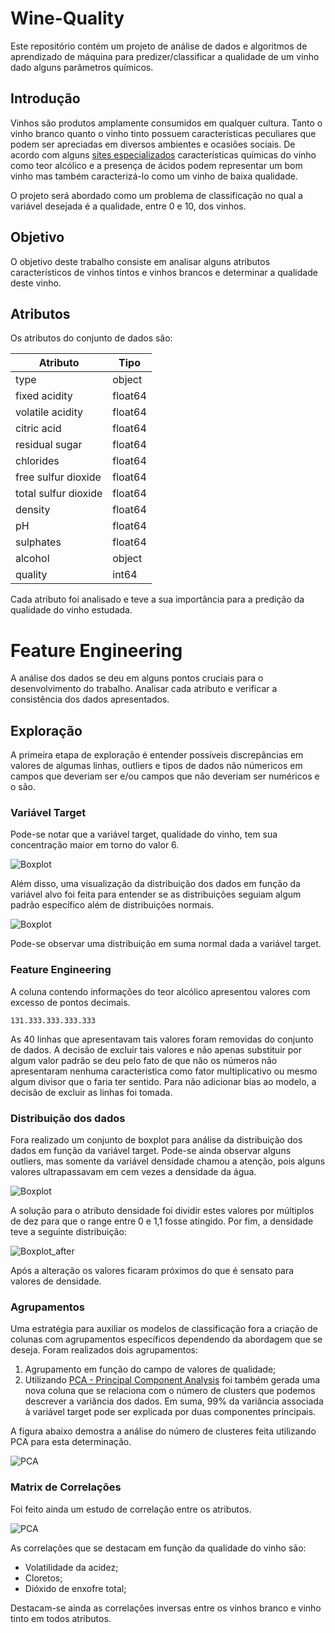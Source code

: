 # Wine-Quality
Este repositório contém um projeto de análise de dados e algoritmos de aprendizado de máquina para predizer/classificar a qualidade
de um vinho dado alguns parâmetros químicos.

## Introdução

Vinhos são produtos amplamente consumidos em qualquer cultura. Tanto o vinho branco quanto o vinho tinto possuem características peculiares
que podem ser apreciadas em diversos ambientes e ocasiões sociais. De acordo com alguns [sites especializados](https://vinepair.com/articles/chemical-compounds-wine-taste-smell/)
características químicas do vinho como teor alcólico e a presença de ácidos podem representar um bom vinho mas também caracterizá-lo como um vinho de baixa qualidade.

O projeto será abordado como um problema de classificação no qual a variável desejada é a qualidade, entre 0 e 10, dos vinhos.

## Objetivo

O objetivo deste trabalho consiste em analisar alguns atributos característicos de vinhos tintos e vinhos brancos e determinar a qualidade deste vinho.

## Atributos

Os atributos do conjunto de dados são:

| Atributo  | Tipo |
| ------------- | ------------- |
|type                     |object|
|fixed acidity           |float64|
|volatile acidity        |float64|
|citric acid             |float64|
|residual sugar          |float64|
|chlorides               |float64|
|free sulfur dioxide     |float64|
|total sulfur dioxide    |float64|
|density                 |float64|
|pH                      |float64|
|sulphates               |float64|
|alcohol                  |object|
|quality                   |int64|

Cada atributo foi analisado e teve a sua importância para a predição da qualidade do vinho estudada.

# Feature Engineering

A análise dos dados se deu em alguns pontos cruciais para o desenvolvimento do trabalho. Analisar cada atributo e verificar a consistência dos dados apresentados.

## Exploração

A primeira etapa de exploração é entender possíveis discrepâncias em valores de algumas linhas, outliers e tipos de dados não númericos em campos que deveriam ser e/ou campos que não deveriam ser numéricos e o são.

### Variável Target

Pode-se notar que a variável target, qualidade do vinho, tem sua concentração maior em torno do valor 6.

![Boxplot](https://github.com/ThiagoGrabe/Wine-Quality/blob/master/Images/Countplot_quality%20map.png)

Além disso, uma visualização da distribuição dos dados em função da variável alvo foi feita para entender se as distribuições seguiam algum padrão específico além de distribuições normais.

![Boxplot](https://github.com/ThiagoGrabe/Wine-Quality/blob/master/Images/kde_plot_distribution.png)

Pode-se observar uma distribuição em suma normal dada a variável target.

### Feature Engineering

A coluna contendo informações do teor alcólico apresentou valores com excesso de pontos decimais.

```
131.333.333.333.333
```
As 40 linhas que apresentavam tais valores foram removidas do conjunto de dados. A decisão de excluir tais valores e não apenas substituir por algum valor padrão se deu pelo fato de que não os números não apresentaram nenhuma caracteristica como fator multiplicativo ou mesmo algum divisor que o faria ter sentido. Para não adicionar bias ao modelo, a decisão de excluir as linhas foi tomada.

### Distribuição dos dados

Fora realizado um conjunto de boxplot para análise da distribuição dos dados em função da variável target. Pode-se ainda observar alguns outliers, mas somente da variável densidade chamou a atenção, pois alguns valores ultrapassavam em cem vezes a densidade da água.

![Boxplot](https://github.com/ThiagoGrabe/Wine-Quality/blob/master/Images/boxplot_quality.png)

A solução para o atributo densidade foi dividir estes valores por múltiplos de dez para que o range entre 0 e 1,1 fosse atingido. Por fim, a densidade teve a seguinte distribuição:

![Boxplot_after](https://github.com/ThiagoGrabe/Wine-Quality/blob/master/Images/boxplot_alcohol_fixed.png)

Após a alteração os valores ficaram próximos do que é sensato para valores de densidade.

### Agrupamentos

Uma estratégia para auxiliar os modelos de classificação fora a criação de colunas com agrupamentos específicos dependendo da abordagem que se deseja. Foram realizados dois agrupamentos:

1. Agrupamento em função do campo de valores de qualidade;
2. Utilizando [PCA - Principal Component Analysis](https://scikit-learn.org/stable/modules/generated/sklearn.decomposition.PCA.html#sklearn.decomposition.PCA) foi também gerada uma nova coluna que se relaciona com o número de clusters que podemos descrever a variância dos dados. Em suma, 99% da variância associada à variável target pode ser explicada por duas componentes principais.

A figura abaixo demostra a análise do número de clusteres feita utilizando PCA para esta determinação.

![PCA](https://github.com/ThiagoGrabe/Wine-Quality/blob/master/Images/PCA.png)

### Matrix de Correlações

Foi feito ainda um estudo de correlação entre os atributos.

![PCA](https://github.com/ThiagoGrabe/Wine-Quality/blob/master/Images/Correlation%20map.png)

As correlações que se destacam em função da qualidade do vinho são:

* Volatilidade da acidez;
* Cloretos;
* Dióxido de enxofre total;

Destacam-se ainda as correlações inversas entre os vinhos branco e vinho tinto em todos atributos.

